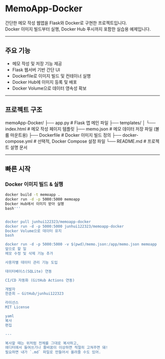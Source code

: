 # MemoApp-Docker

간단한 메모 작성 웹앱을 Flask와 Docker로 구현한 프로젝트입니다.  
Docker 이미지 빌드부터 실행, Docker Hub 푸시까지 포함한 실습용 예제입니다.

---

## 주요 기능

- 메모 작성 및 저장 기능 제공  
- Flask 웹서버 기반 간단 UI  
- Dockerfile로 이미지 빌드 및 컨테이너 실행  
- Docker Hub에 이미지 등록 및 배포  
- Docker Volume으로 데이터 영속성 확보  

---

## 프로젝트 구조

memoApp-Docker/
├── app.py # Flask 앱 메인 파일
├── templates/
│ └── index.html # 메모 작성 페이지 템플릿
├── memo.json # 메모 데이터 저장 파일 (볼륨 마운트용)
├── Dockerfile # Docker 이미지 빌드 정의
├── docker-compose.yml # 선택적, Docker Compose 설정 파일
└── README.md # 프로젝트 설명 문서

---

## 빠른 시작

### Docker 이미지 빌드 & 실행

```bash
docker build -t memoapp .
docker run -d -p 5000:5000 memoapp
Docker Hub에서 이미지 받아 실행
bash'''


docker pull junhui122323/memoapp-docker
docker run -d -p 5000:5000 junhui122323/memoapp-docker
Docker Volume으로 데이터 유지
bash

docker run -d -p 5000:5000 -v $(pwd)/memo.json:/app/memo.json memoapp
앞으로 할 일
메모 수정 및 삭제 기능 추가

사용자별 데이터 관리 기능 도입

데이터베이스(SQLite) 연동

CI/CD 자동화 (GitHub Actions 연동)

개발자
한준희 — GitHub/junhui122323

라이선스
MIT License

yaml
복사
편집

---

복사할 때는 위처럼 전체를 그대로 복사하고,  
에디터에서 들여쓰기나 줄바꿈이 이상하면 적절히 고쳐주면 돼!  
필요하면 내가 `.md` 파일로 만들어서 올려줄 수도 있어.
